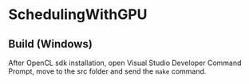 # SchedulingWithGPU

## Build (Windows)
After OpenCL sdk installation, open Visual Studio Developer Command Prompt, move to the src folder and send the `make` command.

